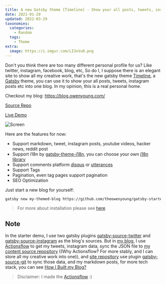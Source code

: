 ```yaml
---
title: A new Gatsby theme [Timeline] - Show your all posts, tweets, instagram posts into one
date: 2021-01-29
updated: 2022-03-29
taxonomies:
  categories:
    - Random
  tags:
    - Theme
extra:
  image: https://i.imgur.com/LI3xVu0.png
---
```


Don't you think there are too many different personal profile for us? Like twitter, instagram, facebook, blog, etc, So do I, I suppose there is an elegant site to show all my creative work, that's the new gatsby theme [Timeline](https://github.com/theowenyoung/gatsby-theme-timeline), a [Gatsby](https://www.gatsbyjs.com/) theme, you can use it to show your all posts, tweets, instagram posts etc into one blog. In my opinion, this is a real personal home.

Checkout my blog: https://blog.owenyoung.com/

[Source Repo](https://github.com/theowenyoung/gatsby-theme-timeline)

[Live Demo](https://gatsby-theme-timeline.owenyoung.com/)

![Screen](https://camo.githubusercontent.com/b3a1a92a41a81707b6690eb4710194e5d6e79895082e329d9d3bfe35944c0207/68747470733a2f2f692e696d6775722e636f6d2f367949544934452e706e67)

Here are the features for now:

- Support markdown, tweet, instagram posts, youtube videos, hacker news, reddit post
- Support i18n by [gatsby-theme-i18n](https://www.gatsbyjs.com/plugins/gatsby-theme-i18n/), you can choose your own [i18n library](https://github.com/gatsbyjs/themes/tree/master/packages)
- Support comments platform [disqus](https://disqus.com/) or [utterances](https://utteranc.es/)
- Support Tags
- Pagination, even tag pages support pagination
- SEO Optimization

Just start a new blog for yourself:

```bash
gatsby new my-themed-blog https://github.com/theowenyoung/gatsby-starter-timeline
```

> For more about installation please see [here](https://github.com/theowenyoung/gatsby-theme-timeline/tree/main/packages/gatsby-theme-timeline#installation)

## Note

In the starter demo, I use two gatsby plugins [gatsby-source-twitter](https://github.com/G100g/gatsby-source-twitter) and [gatsby-source-instagram](https://github.com/theowenyoung/gatsby-source-instagram) as the blog's sources. But in [my blog](https://blog.owenyoung.com), I use [Actionsflow](https://github.com/actionsflow/actionsflow) to get my tweets, instagram data, sync the JSON file to [my content source repository](https://github.com/theowenyoung/story) ((Why Actionsflow? For more stably, and I can store all my creative work into one)), and [site repository](https://github.com/theowenyoung/theowenyoung.github.io) use plugin [gatsby-source-git](https://github.com/theowenyoung/gatsby-source-git) to sync those data, and my markdown posts, for more tech stack, you can see [How I Built my Blog?](https://blog.owenyoung.com/en/posts/how-i-built-my-blog/)

> Disclaimer: I made the [Actionsflow](https://github.com/actionsflow/actionsflow) :)

